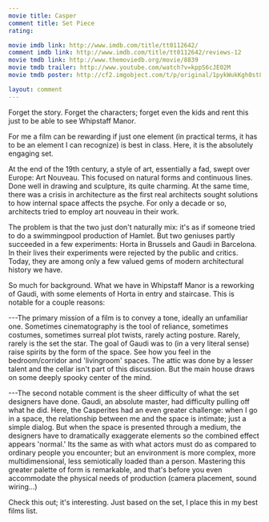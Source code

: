 ```yaml
---
movie title: Casper
comment title: Set Piece
rating: 

movie imdb link: http://www.imdb.com/title/tt0112642/
comment imdb link: http://www.imdb.com/title/tt0112642/reviews-12
movie tmdb link: http://www.themoviedb.org/movie/8839
movie tmdb trailer: http://www.youtube.com/watch?v=kppS6cJE02M
movie tmdb poster: http://cf2.imgobject.com/t/p/original/1pykWukKgh0st8McAkSrtcmIFvj.jpg

layout: comment
---
```


Forget the story. Forget the characters; forget even the kids and rent this just to be able to see Whipstaff Manor.

For me a film can be rewarding if just one element (in practical terms, it has to be an element I can recognize) is best in class. Here, it is the absolutely engaging set.

At the end of the 19th century, a style of art, essentially a fad, swept over Europe: Art Nouveau. This focused on natural forms and continuous lines. Done well in drawing and sculpture, its quite charming. At the same time, there was a crisis in architecture as the first real architects sought solutions to how internal space affects the psyche. For only a decade or so, architects tried to employ art nouveau in their work.

The problem is that the two just don't naturally mix: it's as if someone tried to do a swimmingpool production of Hamlet. But two geniuses partly succeeded in a few experiments: Horta in Brussels and Gaudi in Barcelona. In their lives their experiments were rejected by the public and critics. Today, they are among only a few valued gems of modern architectural history we have.

So much for background. What we have in Whipstaff Manor is a reworking of Gaudi, with some elements of Horta in entry and staircase. This is notable for a couple reasons:

---The primary mission of a film is to convey a tone, ideally an unfamiliar one. Sometimes cinematography is the tool of reliance, sometimes costumes, sometimes surreal plot twists, rarely acting posture. Rarely, rarely is the set the star. The goal of Gaudi was to (in a very literal sense) raise spirits by the form of the space. See how you feel in the bedroom/corridor and 'livingroom' spaces. The attic was done by a lesser talent and the cellar isn't part of this discussion. But the main house draws on some deeply spooky center of the mind. 

---The second notable comment is the sheer difficulty of what the set designers have done. Gaudi, an absolute master, had difficulty pulling off what he did. Here, the Casperites had an even greater challenge: when I go in a space, the relationship between me and the space is intimate; just a simple dialog. But when the space is presented through a medium, the designers have to dramatically exaggerate elements so the combined effect appears 'normal.' Its the same as with what actors must do as compared to ordinary people you encounter; but an environment is more complex, more multidimensional, less semiotically loaded than a person. Mastering this greater palette of form is remarkable, and that's before you even accommodate the physical needs of production (camera placement, sound wiring...)

Check this out; it's interesting. Just based on the set, I place this in my best films list.